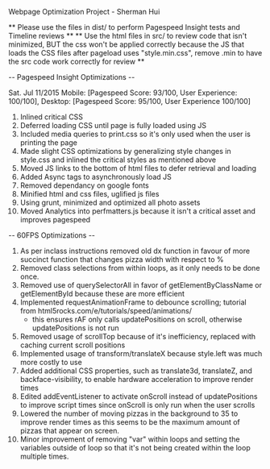 Webpage Optimization Project - Sherman Hui

** Please use the files in dist/ to perform Pagespeed Insight tests and Timeline reviews **
** Use the html files in src/ to review code that isn't minimized, BUT the css won't be applied correctly because the JS that loads the CSS files after pageload uses "style.min.css", remove .min to have the src code work correctly for review **

-- Pagespeed Insight Optimizations --

Sat. Jul 11/2015 Mobile: [Pagespeed Score: 93/100, User Experience: 100/100], Desktop: [Pagespeed Score: 95/100, User Experience 100/100]

1. Inlined critical CSS 
2. Deferred loading CSS until page is fully loaded using JS
3. Included media queries to print.css so it's only used when the user is printing the page
4. Made slight CSS optimizations by generalizing style changes in style.css and inlined the critical styles as mentioned above
5. Moved JS links to the bottom of html files to defer retrieval and loading
6. Added Async tags to asynchronously load JS
7. Removed dependancy on google fonts 
8. Minified html and css files, uglified js files
9. Using grunt, minimized and optimized all photo assets
10. Moved Analytics into perfmatters.js because it isn't a critical asset and improves pagespeed

-- 60FPS Optimizations -- 

1. As per inclass instructions removed old dx function in favour of more succinct function that changes pizza width with respect to %
2. Removed class selections from within loops, as it only needs to be done once.
3. Removed use of querySelectorAll in favor of getElementByClassName or getElementById because these are more efficient
4. Implemented requestAnimationFrame to debounce scrolling; tutorial from html5rocks.com/e/tutorials/speed/animations/ 
	- this ensures rAF only calls updatePositions on scroll, otherwise updatePositions is not run
5. Removed usage of scrollTop because of it's inefficiency, replaced with caching current scroll positions
6. Implemented usage of transform/translateX because style.left was much more costly to use
7. Added additional CSS properties, such as translate3d, translateZ, and backface-visibility, to enable hardware acceleration to improve render times
8. Edited addEventListener to activate onScroll instead of updatePositions to improve script times since onScroll is only run when the user scrolls
9. Lowered the number of moving pizzas in the background to 35 to improve render times as this seems to be the maximum amount of pizzas that appear on screen.
10. Minor improvement of removing "var" within loops and setting the variables outside of loop so that it's not being created within the loop multiple times.
